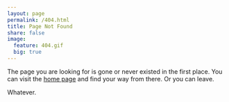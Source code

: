 ```yaml
---
layout: page
permalink: /404.html
title: Page Not Found
share: false
image:
  feature: 404.gif
  big: true
---
```


The page you are looking for is gone or never existed in the first place.
You can visit the [home page](/) and find your way from there. Or you can leave.

Whatever.
